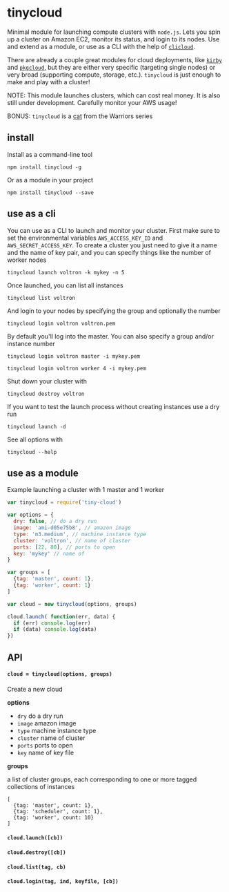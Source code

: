 # tinycloud

Minimal module for launching compute clusters with `node.js`. Lets you spin up a cluster on Amazon EC2, monitor its status, and login to its nodes. Use and extend as a module, or use as a CLI with the help of [`clicloud`](https://github.com/freeman-lab/clicloud).

There are already a couple great modules for cloud deployments, like [`kirby`](https://github.com/mafintosh/kirby) and [`pkgcloud`](https://github.com/pkgcloud/pkgcloud), but they are either very specific (targeting single nodes) or very broad (supporting compute, storage, etc.). `tinycloud` is just enough to make and play with a cluster!

NOTE: This module launches clusters, which can cost real money. It is also still under development. Carefully monitor your AWS usage!

BONUS: `tinycloud` is a [cat](http://warriors.wikia.com/wiki/Tinycloud) from the Warriors series

## install

Install as a command-line tool

```
npm install tinycloud -g
```

Or as a module in your project

```
npm install tinycloud --save
```

## use as a cli

You can use as a CLI to launch and monitor your cluster. First make sure to set the environmental variables `AWS_ACCESS_KEY_ID` and `AWS_SECRET_ACCESS_KEY`. To create a cluster you just need to give it a name and the name of key pair, and you can specify things like the number of worker nodes

```
tinycloud launch voltron -k mykey -n 5
```

Once launched, you can list all instances

```
tinycloud list voltron
```

And login to your nodes by specifying the group and optionally the number

```
tinycloud login voltron voltron.pem
```

By default you'll log into the master. You can also specify a group and/or instance number

```
tinycloud login voltron master -i mykey.pem
```
```
tinycloud login voltron worker 4 -i mykey.pem
```

Shut down your cluster with

```
tinycloud destroy voltron
```

If you want to test the launch process without creating instances use a dry run

```
tinycloud launch -d
```

See all options with

```
tinycloud --help
```

## use as a module

Example launching a cluster with 1 master and 1 worker

``` js
var tinycloud = require('tiny-cloud')

var options = {
  dry: false, // do a dry run
  image: 'ami-d05e75b8', // amazon image
  type: 'm3.medium', // machine instance type
  cluster: 'voltron', // name of cluster
  ports: [22, 80], // ports to open
  key: 'mykey' // name of
}

var groups = [
  {tag: 'master', count: 1},
  {tag: 'worker', count: 1}
]

var cloud = new tinycloud(options, groups)

cloud.launch( function(err, data) {
  if (err) console.log(err)
  if (data) console.log(data)
})
```

## API

#### `cloud = tinycloud(options, groups)`

Create a new cloud

**options**

- `dry` do a dry run
- `image` amazon image
- `type` machine instance type
- `cluster` name of cluster
- `ports` ports to open
- `key` name of key file

**groups**

a list of cluster groups, each corresponding to one or more tagged collections of instances
```
[
  {tag: 'master', count: 1},
  {tag: 'scheduler', count: 1},
  {tag: 'worker', count: 10}
]
```

#### `cloud.launch([cb])`

#### `cloud.destroy([cb])`

#### `cloud.list(tag, cb)`

#### `cloud.login(tag, ind, keyfile, [cb])`